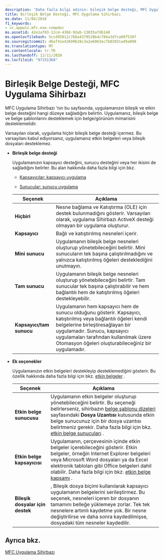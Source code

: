 ```yaml
---
description: 'Daha fazla bilgi edinin: bileşik belge desteği, MFC Uygulama Sihirbazı'
title: Birleşik Belge Desteği, MFC Uygulama Sihirbazı
ms.date: 11/04/2016
f1_keywords:
- vc.appwiz.mfc.exe.compdoc
ms.assetid: 42e1af83-12c4-438d-92eb-13835afdb148
ms.openlocfilehash: 5ccd95812c7b8a4379528b4c784a3d7ca09f538f
ms.sourcegitcommit: d6af41e42699628c3e2e6063ec7b03931a49a098
ms.translationtype: MT
ms.contentlocale: tr-TR
ms.lasthandoff: 12/11/2020
ms.locfileid: "97331368"
---
```

# <a name="compound-document-support-mfc-application-wizard"></a>Birleşik Belge Desteği, MFC Uygulama Sihirbazı

MFC Uygulama Sihirbazı 'nın bu sayfasında, uygulamanızın bileşik ve etkin belge desteğini hangi düzeye sağladığını belirtin. Uygulamanız, bileşik belge ve belge şablonlarını desteklemek için belge/görünüm mimarisini desteklemelidir.

Varsayılan olarak, uygulama hiçbir bileşik belge desteği içermez. Bu varsayılanı kabul ediyorsanız, uygulamanız etkin belgeleri veya bileşik dosyaları desteklemez.

- **Birleşik belge desteği**

  Uygulamanızın kapsayıcı desteğini, sunucu desteğini veya her ikisini de sağladığını belirler. Bu alan hakkında daha fazla bilgi için bkz.

  - [Kapsayıcılar: kapsayıcı uygulama](../../mfc/containers-implementing-a-container.md)

  - [Sunucular: sunucu uygulama](../../mfc/servers-implementing-a-server.md)

  |Seçenek|Açıklama|
  |------------|-----------------|
  |**Hiçbiri**|Nesne bağlama ve Katıştırma (OLE) için destek bulunmadığını gösterir. Varsayılan olarak, uygulama Sihirbazı ActiveX desteği olmayan bir uygulama oluşturur.|
  |**Kapsayıcı**|Bağlı ve katıştırılmış nesneleri içerir.|
  |**Mini sunucu**|Uygulamanın bileşik belge nesneleri oluşturup yönetebileceğini belirtir. Mini sunucuların tek başına çalıştırılmadığını ve yalnızca katıştırılmış öğeleri desteklediğini unutmayın.|
  |**Tam sunucu**|Uygulamanın bileşik belge nesneleri oluşturup yönetebileceğini belirtir. Tam sunucular tek başına çalıştırabilir ve hem bağlantılı hem de katıştırılmış öğeleri destekleyebilir.|
  |**Kapsayıcı/tam sunucu**|Uygulamanın hem kapsayıcı hem de sunucu olduğunu gösterir. Kapsayıcı, katıştırılmış veya bağlantılı öğeleri kendi belgelerine birleştiresağlayan bir uygulamadır. Sunucu, kapsayıcı uygulamaları tarafından kullanılmak üzere Otomasyon öğeleri oluşturabileceğiniz bir uygulamadır.|

- **Ek seçenekler**

  Uygulamanızın etkin belgeleri destekleyip desteklemediğini gösterir. Bu özellik hakkında daha fazla bilgi için bkz. [etkin belgeler](../../mfc/active-documents.md) .

  |Seçenek|Açıklama|
  |------------|-----------------|
  |**Etkin belge sunucusu**|Uygulamanın etkin belgeler oluşturup yönetebileceğini belirtir. Bu seçeneği belirlerseniz, sihirbazın [belge şablonu dizeleri](../../mfc/reference/document-template-strings-mfc-application-wizard.md) sayfasındaki **Dosya Uzantısı** kutusunda etkin belge sunucunuz için bir dosya uzantısı belirtmeniz gerekir. Daha fazla bilgi için bkz. [etkin belge sunucuları](../../mfc/active-document-servers.md) .|
  |**Etkin belge kapsayıcısı**|Uygulamanın, çerçevesinin içinde etkin belgeler içerebileceğini gösterir. Etkin belgeler, örneğin Internet Explorer belgeleri veya Microsoft Word dosyaları ya da Excel elektronik tabloları gibi Office belgeleri dahil olabilir. Daha fazla bilgi için bkz. [etkin belge kapsamı](../../mfc/active-document-containment.md) .|
  |**Bileşik dosyalar için destek**|, Bileşik dosya biçimi kullanılarak kapsayıcı uygulamanın belgelerini serileştirmez. Bu seçenek, nesneleri içeren bir dosyanın tamamını belleğe yüklemeye zorlar. Tek tek nesnelere artımlı kaydetme yok. Bir nesne değiştirilirse ve daha sonra kaydedilmişse, dosyadaki tüm nesneler kaydedilir.|

## <a name="see-also"></a>Ayrıca bkz.

[MFC Uygulama Sihirbazı](../../mfc/reference/mfc-application-wizard.md)
